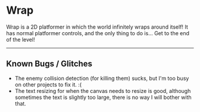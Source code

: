# Wrap
Wrap is a 2D platformer in which the world infinitely wraps around itself!
It has normal platformer controls, and the only thing to do is... Get to the end of the level!

-----
## Known Bugs / Glitches
* The enemy collision detection (for killing them) sucks, but I'm too busy on other projects to fix it. :(
* The text resizing for when the canvas needs to resize is good, although sometimes the text is slightly too large, there is no way I will bother with that.
